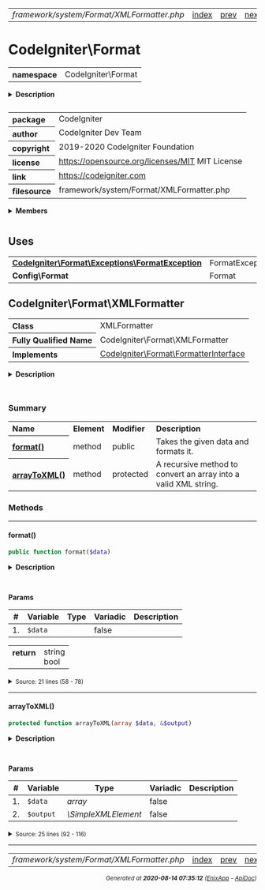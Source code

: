 


 



<table>
<tr>
<td style="width:100%"><em>framework/system/Format/XMLFormatter.php</em></td>
<td><a href="../../../../../../api/index.md">index</a></td>
<td><a href="../../../../../../api/vendor/codeigniter4/framework/system/Format/JSONFormatter.md">prev</a></td>
<td><a href="../../../../../../api/vendor/codeigniter4/framework/system/HTTP/CLIRequest.md">next</a></td>
</tr>
</table>







# CodeIgniter\Format 
<table style="text-align:left">
<tr><th>namespace</th><td>CodeIgniter\Format</td></tr>
</table>

<details>
<summary style="margin-bottom:12px;"><strong>Description</strong></summary>

<table>
<tr><td>
CodeIgniter
</td></tr>
</table>

<table>
<tr><td>
An open source application development framework for PHP

This content is released under the MIT License (MIT)

Copyright (c) 2014-2019 British Columbia Institute of Technology
Copyright (c) 2019-2020 CodeIgniter Foundation

Permission is hereby granted, free of charge, to any person obtaining a copy
of this software and associated documentation files (the "Software"), to deal
in the Software without restriction, including without limitation the rights
to use, copy, modify, merge, publish, distribute, sublicense, and/or sell
copies of the Software, and to permit persons to whom the Software is
furnished to do so, subject to the following conditions:

The above copyright notice and this permission notice shall be included in
all copies or substantial portions of the Software.

THE SOFTWARE IS PROVIDED "AS IS", WITHOUT WARRANTY OF ANY KIND, EXPRESS OR
IMPLIED, INCLUDING BUT NOT LIMITED TO THE WARRANTIES OF MERCHANTABILITY,
FITNESS FOR A PARTICULAR PURPOSE AND NONINFRINGEMENT. IN NO EVENT SHALL THE
AUTHORS OR COPYRIGHT HOLDERS BE LIABLE FOR ANY CLAIM, DAMAGES OR OTHER
LIABILITY, WHETHER IN AN ACTION OF CONTRACT, TORT OR OTHERWISE, ARISING FROM,
OUT OF OR IN CONNECTION WITH THE SOFTWARE OR THE USE OR OTHER DEALINGS IN
THE SOFTWARE.
</td></tr>
</table>

</details>



<table style="text-align:left">
<tr style="vertical-align:top;">
<th>package</th>
<td>CodeIgniter
</td>
</tr>
<tr style="vertical-align:top;">
<th>author</th>
<td>CodeIgniter Dev Team
</td>
</tr>
<tr style="vertical-align:top;">
<th>copyright</th>
<td>2019-2020 CodeIgniter Foundation
</td>
</tr>
<tr style="vertical-align:top;">
<th>license</th>
<td><a href="https://opensource.org/licenses/MIT">https://opensource.org/licenses/MIT</a>	MIT License
</td>
</tr>
<tr style="vertical-align:top;">
<th>link</th>
<td><a href="https://codeigniter.com">https://codeigniter.com</a>

</td>
</tr>
<tr style="vertical-align:top;">
<th>filesource</th>
<td>framework/system/Format/XMLFormatter.php
</td>
</tr>
</table>

 

<details>
<summary style="margin-bottom:12px;"><strong>Members</strong></summary>
<table>
<tr><td><a href="../../../../../../api/vendor/codeigniter4/framework/system/Format/Exceptions/FormatException.md">CodeIgniter\Format\Exceptions\FormatException</a></td></tr>
<tr><td><a href="../../../../../../api/vendor/codeigniter4/framework/system/Format/FormatterInterface.md">CodeIgniter\Format\FormatterInterface</a></td></tr>
<tr><td><a href="../../../../../../api/vendor/codeigniter4/framework/system/Format/JSONFormatter.md">CodeIgniter\Format\JSONFormatter</a></td></tr>
<tr><td><a href="../../../../../../api/vendor/codeigniter4/framework/system/Format/XMLFormatter.md">CodeIgniter\Format\XMLFormatter</a></td></tr>
</table>
</details>



 
 ## Uses

<table style="text-align:left;">
<tr>
<td>
<a href="../../../../../../api/vendor/codeigniter4/framework/system/Format/Exceptions/FormatException.md"><strong>CodeIgniter\Format\Exceptions\FormatException</strong></a>
</td>
<td>FormatException</td>
</tr>
<tr>
<td>
<strong>Config\Format</strong>
</td>
<td>Format</td>
</tr>
</table>



 
## CodeIgniter\Format\XMLFormatter

<table style="text-align:left">
<tr><th>Class</th><td>XMLFormatter</td></tr>
<tr><th>Fully Qualified Name</th><td>CodeIgniter\Format\XMLFormatter</td></tr>
<tr><th>Implements</th>
<td>
<a href="../../../../../../api/vendor/codeigniter4/framework/system/Format/FormatterInterface.md">CodeIgniter\Format\FormatterInterface</a><br>
</td>
</tr>
</table>


<details>
<summary style="margin-bottom:12px;"><strong>Description</strong></summary>

<table>
<tr><td>
XML data formatter
</td></tr>
</table>


</details>



<table style="text-align:left">
</table>



### Summary


<table style="text-align:left;">
<tr>
<th>Name</th>
<th>Element</th>
<th>Modifier</th>
<th>Description</th>
</tr>


<tr>
<th><a href="#format"><strong>format</strong>()</a></th>
<td>method</td>
<td>
public

</td>
<td>Takes the given data and formats it.</td>
</tr>
<tr>
<th><a href="#arrayToXML"><strong>arrayToXML</strong>()</a></th>
<td>method</td>
<td>
protected

</td>
<td>A recursive method to convert an array into a valid XML string.</td>
</tr>

</table>






### Methods


<hr>

#### format()

```php
public function format($data)
```

<details>
<summary style="margin-bottom:12px;"><strong>Description</strong></summary>

<table>
<tr><td>
Takes the given data and formats it.
</td></tr>
</table>


</details>



<table style="text-align:left">
</table>


**Params**

<table>
<thead>
<tr>
<th>#</th>
<th>Variable</th>
<th>Type</th>
<th>Variadic</th>
<th>Description</th>
</tr>
</thead>
<tbody>

<tr>
<td>1.</td>
<td><code>$data</code></td>
<td><em>
</em></td>
<td>false</td>
<td></td>
</tr>


</tbody>
</table>



<table>
<tr>
<th style="vertical-align:top;">return</th>
<td>string<br>bool
</td>
</tr>
</table>





<details>
<summary><small>Source: 21 lines (58 - 78)</small></summary>

```php
public function format($data)
{
	$config = new Format();

	// SimpleXML is installed but default
	// but best to check, and then provide a fallback.
	if (! extension_loaded('simplexml'))
	{
		// never thrown in travis-ci
		// @codeCoverageIgnoreStart
		throw FormatException::forMissingExtension();
		// @codeCoverageIgnoreEnd
	}

	$options = $config->formatterOptions['application/xml'] ?? 0;
	$output  = new \SimpleXMLElement('<?xml version="1.0"?><response></response>', $options);

	$this->arrayToXML((array)$data, $output);

	return $output->asXML();
}
```

</details>


<hr>

#### arrayToXML()

```php
protected function arrayToXML(array $data, &$output)
```

<details>
<summary style="margin-bottom:12px;"><strong>Description</strong></summary>

<table>
<tr><td>
A recursive method to convert an array into a valid XML string.
</td></tr>
</table>

<table>
<tr><td>
Written by CodexWorld. Received permission by email on Nov 24, 2016 to use this code.
</td></tr>
</table>

</details>



<table style="text-align:left">
</table>


**Params**

<table>
<thead>
<tr>
<th>#</th>
<th>Variable</th>
<th>Type</th>
<th>Variadic</th>
<th>Description</th>
</tr>
</thead>
<tbody>

<tr>
<td>1.</td>
<td><code>$data</code></td>
<td><em>array
</em></td>
<td>false</td>
<td></td>
</tr>

<tr>
<td>2.</td>
<td><code>$output</code></td>
<td><em>\SimpleXMLElement
</em></td>
<td>false</td>
<td></td>
</tr>


</tbody>
</table>








<details>
<summary><small>Source: 25 lines (92 - 116)</small></summary>

```php
protected function arrayToXML(array $data, &$output)
{
	foreach ($data as $key => $value)
	{
		if (is_array($value))
		{
			if (is_numeric($key))
			{
				$key = "item{$key}";
			}

			$subnode = $output->addChild("$key");
			$this->arrayToXML($value, $subnode);
		}
		else
		{
			if (is_numeric($key))
			{
				$key = "item{$key}";
			}

			$output->addChild("$key", htmlspecialchars("$value"));
		}
	}
}
```

</details>





 


 
  




<hr>

<table>
<tr>
<td style="width:100%"><em>framework/system/Format/XMLFormatter.php</em></td>
<td><a href="../../../../../../api/index.md">index</a></td>
<td><a href="../../../../../../api/vendor/codeigniter4/framework/system/Format/JSONFormatter.md">prev</a></td>
<td><a href="../../../../../../api/vendor/codeigniter4/framework/system/HTTP/CLIRequest.md">next</a></td>
<td><a href="#">top</a></td></tr>
</table>




<div style="text-align:right;">

<small>_Generated at **2020-08-14 07:35:12**_ *([EnixApp](https://github.com/enix-app) - [ApiDoc](https://github.com/enix-app/apidoc))*</small>
</div>
